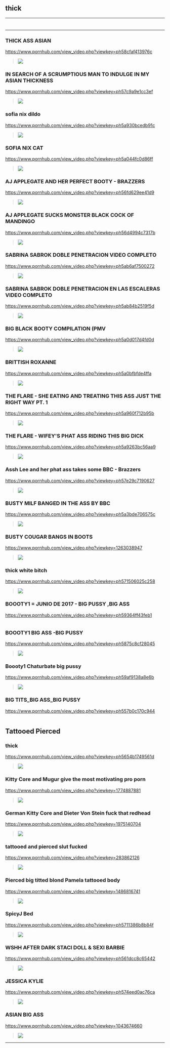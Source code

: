 ## thick
---
### 

>![]()
---
### THICK ASS ASIAN
https://www.pornhub.com/view_video.php?viewkey=ph58cfaf413976c
>![](https://ci.phncdn.com/videos/201703/20/110287752/original/(m=ecuKGgaaaa)(mh=TwG_1npYagJlng2w)9.jpg)
### IN SEARCH OF A SCRUMPTIOUS MAN TO INDULGE IN MY ASIAN THICKNESS
https://www.pornhub.com/view_video.php?viewkey=ph57c9a9e1cc3ef
>![](https://ci.phncdn.com/videos/201609/02/88115421/original/(m=ecuKGgaaaa)(mh=MwPrTjPQqMKVwNd_)12.jpg)
### sofia nix dildo
https://www.pornhub.com/view_video.php?viewkey=ph5a930bcedb91c
>![](https://ci.phncdn.com/videos/201802/25/156008432/original/(m=ecuKGgaaaa)(mh=yTmoKGdzGfYHUynC)9.jpg)
### SOFIA NIX CAT
https://www.pornhub.com/view_video.php?viewkey=ph5a044fc0d86ff
>![](https://ci.phncdn.com/videos/201711/09/140419782/original/(m=ecuKGgaaaa)(mh=ppKiTFOlOCA1t9iI)13.jpg)
### AJ APPLEGATE AND HER PERFECT BOOTY - BRAZZERS
https://www.pornhub.com/view_video.php?viewkey=ph56fd629ee41d9
>![](https://ci.phncdn.com/videos/201603/31/72542462/original/(m=ecuKGgaaaa)(mh=_ITE0GwYUiczRDG3)13.jpg)
### AJ APPLEGATE SUCKS MONSTER BLACK COCK OF MANDINGO
https://www.pornhub.com/view_video.php?viewkey=ph56d4994c7317b
>![](https://di.phncdn.com/videos/201602/29/69891431/original/(m=ecuKGgaaaa)(mh=ZChOUeViORq-2ArI)10.jpg)
### SABRINA SABROK DOBLE PENETRACION VIDEO COMPLETO
https://www.pornhub.com/view_video.php?viewkey=ph5ab6af7500272
>![](https://di.phncdn.com/videos/201803/24/159404462/thumbs_50/(m=ecuKGgaaaa)(mh=diNZx1M3YRJns6MC)10.jpg)
### SABRINA SABROK DOBLE PENETRACION EN LAS ESCALERAS VIDEO COMPLETO
https://www.pornhub.com/view_video.php?viewkey=ph5ab84b2519f5d
>![](https://di.phncdn.com/videos/201803/24/159287922/thumbs_60/(m=ecuKGgaaaa)(mh=LNopocWs4Xoh-R97)3.jpg)
### BIG BLACK BOOTY COMPILATION (PMV
https://www.pornhub.com/view_video.php?viewkey=ph5a0d017d4fd0d
>![](https://ci.phncdn.com/videos/201711/16/141298032/original/(m=ecuKGgaaaa)(mh=-oORaSrxb4dydPJl)9.jpg)
### BRITTISH ROXANNE
https://www.pornhub.com/view_video.php?viewkey=ph5a0bfbfde4ffa
>![](https://ci.phncdn.com/videos/201711/15/141196762/original/(m=ecuKGgaaaa)(mh=ACN-TZGuaPonF158)4.jpg)
### THE FLARE - SHE EATING AND TREATING THIS ASS JUST THE RIGHT WAY PT. 1
https://www.pornhub.com/view_video.php?viewkey=ph5a960f712b95b
>![](https://ci.phncdn.com/videos/201802/25/155939822/original/(m=ecuKGgaaaa)(mh=MhRAoKeXio5ypxXG)7.jpg)
### THE FLARE - WIFEY'S PHAT ASS RIDING THIS BIG DICK
https://www.pornhub.com/view_video.php?viewkey=ph5a9263bc56aa9
>![](https://ci.phncdn.com/videos/201802/28/156287912/original/(m=ecuKGgaaaa)(mh=wRCaM9PHfu7-yQWj)5.jpg)
### Assh Lee and her phat ass takes some BBC - Brazzers
https://www.pornhub.com/view_video.php?viewkey=ph57e29c7190627
>![](https://ci.phncdn.com/videos/201609/21/90234551/original/(m=ecuKGgaaaa)(mh=jNReFOzx-BbHwd92)9.jpg)
### BUSTY MILF BANGED IN THE ASS BY BBC
https://www.pornhub.com/view_video.php?viewkey=ph5a3bde706575c
>![](https://ci.phncdn.com/videos/201712/21/146460372/original/(m=ecuKGgaaaa)(mh=vqENZ8zdZPLhVZ5G)14.jpg)
### BUSTY COUGAR BANGS IN BOOTS
https://www.pornhub.com/view_video.php?viewkey=1263038947
>![](https://ci.phncdn.com/videos/201207/18/5258083/original/(m=ecuKGgaaaa)(mh=h1v0r1fAry3XAH0s)10.jpg)
### thick white bitch
https://www.pornhub.com/view_video.php?viewkey=ph571506025c258
>![](https://bi.phncdn.com/videos/201604/18/74219421/original/(m=ecuKGgaaaa)(mh=_G53towCDGPk8gnf)2.jpg)
### BOOOTY1 = JUNIO DE 2017 - BIG PUSSY ,BIG ASS
https://www.pornhub.com/view_video.php?viewkey=ph59364ff43feb1
>![]()
### BOOOTY1 BIG ASS -BIG PUSSY
https://www.pornhub.com/view_video.php?viewkey=ph5875c8cf28045
>![](https://ci.phncdn.com/videos/201701/11/101923332/original/(m=ecuKGgaaaa)(mh=Bx1LyZymtvZdDnZQ)8.jpg)
### Boooty1 Chaturbate big pussy
https://www.pornhub.com/view_video.php?viewkey=ph59af9138a8e6b
>![](https://di.phncdn.com/videos/201709/06/131572511/original/(m=ecuKGgaaaa)(mh=PDtObW2QLZp2NGsB)6.jpg)
### BIG TITS_BIG ASS_BIG PUSSY
https://www.pornhub.com/view_video.php?viewkey=ph557b0c170c944
>![]()
## Tattooed Pierced
### thick
https://www.pornhub.com/view_video.php?viewkey=ph5654b1749561d
>![](https://bi.phncdn.com/videos/201511/24/62362831/original/(m=ecuKGgaaaa)(mh=f1oxFPKoROV0i4MK)12.jpg)
### Kitty Core and Mugur give the most motivating pro porn 
https://www.pornhub.com/view_video.php?viewkey=1774887881
>![](https://ci.phncdn.com/videos/201501/22/37896631/original/(m=ecuKGgaaaa)(mh=fQdioLLSbaBqH8gK)16.jpg)
### German Kitty Core and Dieter Von Stein fuck that redhead 
https://www.pornhub.com/view_video.php?viewkey=1975140704
>![](https://ci.phncdn.com/videos/201501/19/37732031/original/(m=ecuKGgaaaa)(mh=dV6z9VWAPFGI0eun)13.jpg)
### tattooed and pierced slut fucked
https://www.pornhub.com/view_video.php?viewkey=283862126
>![](https://ci.phncdn.com/videos/201312/06/20600651/original/(m=ecuKGgaaaa)(mh=n-4Ur1R93AtwSHE0)11.jpg)
### Pierced big titted blond Pamela tattooed body
https://www.pornhub.com/view_video.php?viewkey=1486816741
>![](https://ci.phncdn.com/videos/201412/30/36745791/original/(m=ecuKGgaaaa)(mh=eyEr7AwZVIsbgo2t)5.jpg)
### SpicyJ Bed
https://www.pornhub.com/view_video.php?viewkey=ph5711386b8b84f
>![](https://bi.phncdn.com/videos/201604/15/73948851/original/(m=ecuKGgaaaa)(mh=e5DPahUMZkyHfbWZ)3.jpg)
### WSHH AFTER DARK STACI DOLL & SEXI BARBIE
https://www.pornhub.com/view_video.php?viewkey=ph561dcc8c65442
>![](https://ci.phncdn.com/videos/201510/13/59424201/original/(m=ecuKGgaaaa)(mh=yWGlUXVBPNZbOWfs)15.jpg)
### JESSICA KYLIE
https://www.pornhub.com/view_video.php?viewkey=ph574eed0ac76ca
>![](https://bi.phncdn.com/videos/201606/01/78289401/original/(m=ecuKGgaaaa)(mh=iLBeMGEc3qvR9oB4)12.jpg)
### ASIAN BIG ASS
https://www.pornhub.com/view_video.php?viewkey=1043674660
>![](https://bi.phncdn.com/videos/201408/06/30382402/original/(m=ecuKGgaaaa)(mh=7XiuA87gMOI8QZ_w)7.jpg)
---
